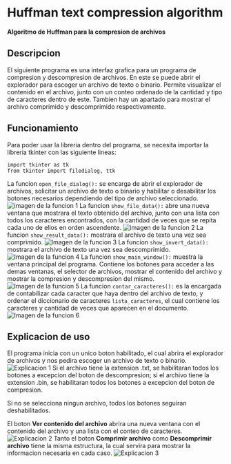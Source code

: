 # Huffman text compression algorithm
**Algoritmo de Huffman para la compresion de archivos**
## Descripcion
El siguiente programa es una interfaz grafica para un programa de compresion y descompresion de archivos. En este se puede abrir el explorador para escoger un archivo de texto o binario. Permite visualizar el contenido en el archivo, junto con un conteo ordenado de la cantidad y tipo de caracteres dentro de este. Tambien hay un apartado para mostrar el archivo comprimido y descomprimido respectivamente.
## Funcionamiento
Para poder usar la libreria dentro del programa, se necesita importar  la libreria tkinter con las siguiente lineas:
```
import tkinter as tk
from tkinter import filedialog, ttk
```
La funcion `open_file_dialog():` se encarga de abrir el explorador de archivos, solicitar un archivo de texto o binario y habilitar o desabilitar los botones necesarios dependiendo del tipo de archivo seleccionado.
![imagen de la funcion 1](https://i.imgur.com/ltHRagu.png)
La funcion `show_file_data():` abre una nueva ventana que mostrara el texto obtenido del archivo, junto con una lista con todos los caracteres encontrados, con la cantidad de veces que se repita cada uno de ellos en orden ascendente.
![imagen de la funcion 2](https://i.imgur.com/KM9mfqz.png)
La funcion `show_result_data():` mostrara el archivo de texto una vez sea comprimido.
![Imagen de la funcion 3](https://i.imgur.com/K54DMPC.png)
La funcion `show_invert_data():` mostrara el archivo de texto una vez sea descomprimido.
![Imagen de la funcion 4](https://i.imgur.com/Tpp65bX.png)
La funcion `show_main_window():` muestra la ventana principal del programa. Contiene los botones para acceder a las demas ventanas, el selector de archivos, mostrar el contenido del archivo y mostrar la compresion  y descompresion del mismo.
![Imagen de la funcion 5](https://i.imgur.com/B7jOLGR.png)
La funcion `contar_caracteres():` es la encargada de contabilizar cada caracter que haya dentro del archivo de texto, y ordenar el diccionario de caracteres `lista_caracteres`, el cual contiene los caracteres y cantidad de veces que aparecen en el documento.
![Imagen de la funcion 6](https://i.imgur.com/yJKv60i.png)

## Explicacion de uso
El programa inicia con un unico boton habilitado, el cual abrira el explorador de archivos y nos pedira escoger un archivo de texto o binario.
![Explicacion 1](https://i.imgur.com/PykkuuD.png)
Si el archivo tiene la extension .txt, se habilitaran todos los botones a excepcion del boton de descompresion; si el archivo tiene la extension .bin, se habilitaran todos los botones a excepcion del boton de compresion.

Si no se selecciona ningun archivo, todos los botones seguiran deshabilitados.

El boton **Ver contenido del archivo** abrira una nueva ventana con el contenido del archivo y una lista con el conteo de caracteres.
![Explicacion 2](https://i.imgur.com/LYaLf5Q.png)
Tanto el boton **Comprimir archivo** como **Descomprimir archivo** tiene la misma estructura, la cual servira para mostrar la informacion necesaria en cada caso.
![Explicacion 3](https://i.imgur.com/bD747hB.png)
